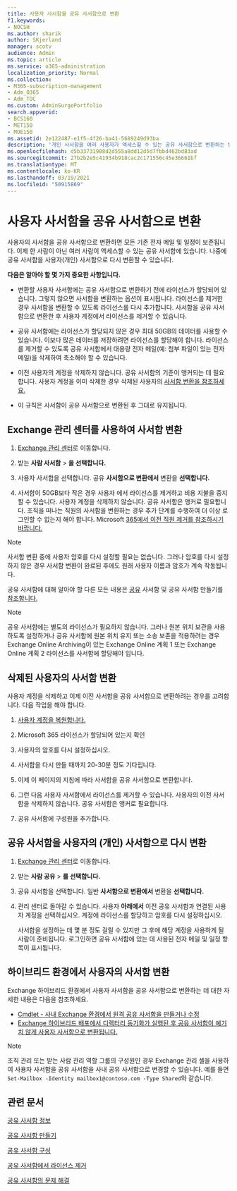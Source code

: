 ```yaml
---
title: 사용자 사서함을 공유 사서함으로 변환
f1.keywords:
- NOCSH
ms.author: sharik
author: SKjerland
manager: scotv
audience: Admin
ms.topic: article
ms.service: o365-administration
localization_priority: Normal
ms.collection:
- M365-subscription-management
- Adm_O365
- Adm_TOC
ms.custom: AdminSurgePortfolio
search.appverid:
- BCS160
- MET150
- MOE150
ms.assetid: 2e122487-e1f5-4f26-ba41-5689249d93ba
description: '개인 사서함을 여러 사용자가 액세스할 수 있는 공유 사서함으로 변환하는 방법을 학습합니다. '
ms.openlocfilehash: d5b33731908d2d555a8dd12d5d7fbbd462bd83ad
ms.sourcegitcommit: 27b2b2e5c41934b918cac2c171556c45e36661bf
ms.translationtype: MT
ms.contentlocale: ko-KR
ms.lasthandoff: 03/19/2021
ms.locfileid: "50915869"
---
```

# <a name="convert-a-user-mailbox-to-a-shared-mailbox"></a>사용자 사서함을 공유 사서함으로 변환

사용자의 사서함을 공유 사서함으로 변환하면 모든 기존 전자 메일 및 일정이 보존됩니다. 이제 한 사람이 아닌 여러 사람이 액세스할 수 있는 공유 사서함에 있습니다. 나중에 공유 사서함을 사용자(개인) 사서함으로 다시 변환할 수 있습니다.

**다음은 알아야 할 몇 가지 중요한 사항입니다.**

- 변환할 사용자 사서함에는 공유 사서함으로 변환하기 전에 라이선스가 할당되어 있습니다. 그렇지 않으면 사서함을 변환하는 옵션이 표시됩니다. 라이선스를 제거한 경우 사서함을 변환할 수 있도록 라이선스를 다시 추가합니다. 사서함을 공유 사서함으로 변환한 후 사용자 계정에서 라이선스를 제거할 수 있습니다.

- 공유 사서함에는 라이선스가 할당되지 않은 경우 최대 50GB의 데이터를 사용할 수 있습니다. 이보다 많은 데이터를 저장하려면 라이선스를 할당해야 합니다. 라이선스를 제거할 수 있도록 공유 사서함에서 대용량 전자 메일(예: 첨부 파일이 있는 전자 메일)을 삭제하여 축소해야 할 수 있습니다.

- 이전 사용자의 계정을 삭제하지 않습니다. 공유 사서함의 기준이 앵커되는 데 필요합니다. 사용자 계정을 이미 삭제한 경우 삭제된 사용자의 [사서함 변환을 참조하세요.](#convert-the-mailbox-of-a-deleted-user)

- 이 규칙은 사서함이 공유 사서함으로 변환된 후 그대로 유지됩니다.

## <a name="use-the-exchange-admin-center-to-convert-a-mailbox"></a>Exchange 관리 센터를 사용하여 사서함 변환
 
1. <a href="https://go.microsoft.com/fwlink/p/?linkid=2059104" target="_blank">Exchange 관리 센터</a>로 이동합니다.

2. 받는 **사람 사서함** \> **을 선택합니다.**

3. 사용자 사서함을 선택합니다. 공유 **사서함으로 변환에서** 변환을 **선택합니다.**

4. 사서함이 50GB보다 작은 경우 사용자 에서 [](../manage/remove-licenses-from-users.md)라이선스를 제거하고 비용 지불을 중지할 수 있습니다. 사용자 계정을 삭제하지 않습니다. 공유 사서함은 앵커로 필요합니다. 조직을 떠나는 직원의 사서함을 변환하는 경우 추가 단계를 수행하여 더 이상 로그인할 수 없는지 해야 합니다. Microsoft [365에서 이전 직원 제거를 참조하시기 바랍니다.](../add-users/remove-former-employee.md)
    
> [!NOTE]
> 사서함 변환 중에 사용자 암호를 다시 설정할 필요는 없습니다. 그러나 암호를 다시 설정하지  않은 경우 사서함 변환이 완료된 후에도 원래 사용자 이름과 암호가 계속 작동됩니다.

공유 사서함에 대해 알아야 할 다른 모든 내용은 [공유](about-shared-mailboxes.md) 사서함 및 공유 사서함 만들기를 [참조합니다.](create-a-shared-mailbox.md)

> [!NOTE]
> 공유 사서함에는 별도의 라이선스가 필요하지 않습니다. 그러나 원본 위치 보관을 사용하도록 설정하거나 공유 사서함에 원본 위치 유지 또는 소송 보존을 적용하려는 경우 Exchange Online Archiving이 있는 Exchange Online 계획 1 또는 Exchange Online 계획 2 라이선스를 사서함에 할당해야 입니다.


## <a name="convert-the-mailbox-of-a-deleted-user"></a>삭제된 사용자의 사서함 변환

사용자 계정을 삭제하고 이제 이전 사서함을 공유 사서함으로 변환하려는 경우를 고려합니다. 다음 작업을 해야 합니다.

1. [사용자 계정을 복원합니다.](../add-users/restore-user.md)

2. Microsoft 365 라이선스가 할당되어 있는지 확인

3. 사용자의 암호를 다시 설정하십시오.
    
4. 사서함을 다시 만들 때까지 20-30분 정도 기다립니다.
    
5. 이제 이 페이지의 지침에 따라 사서함을 공유 사서함으로 변환합니다.
    
6. 그런 다음 사용자 사서함에서 라이선스를 제거할 수 있습니다. 사용자의 이전 사서함을 삭제하지 않습니다. 공유 사서함은 앵커로 필요합니다.
    
7. 공유 사서함에 구성원을 추가합니다.


## <a name="convert-a-shared-mailbox-back-to-a-users-private-mailbox"></a>공유 사서함을 사용자의 (개인) 사서함으로 다시 변환

1. <a href="https://go.microsoft.com/fwlink/p/?linkid=2059104" target="_blank">Exchange 관리 센터</a>로 이동합니다.
   
2. 받는 **사람 공유** \> **를 선택합니다.**

3. 공유 사서함을 선택합니다. 일반 **사서함으로 변환에서** 변환을 **선택합니다.**

4. 관리 센터로 돌아갈 수 있습니다. 사용자 **아래에서** 이전 공유 사서함과 연결된 사용자 계정을 선택하십시오. 계정에 라이선스를 할당하고 암호를 다시 설정하십시오.

   사서함을 설정하는 데 몇 분 정도 걸릴 수 있지만 그 후에 해당 계정을 사용하게 될 사람이 준비됩니다. 로그인하면 공유 사서함에 있는 데 사용된 전자 메일 및 일정 항목이 표시됩니다.

## <a name="convert-a-users-mailbox-in-a-hybrid-environment"></a>하이브리드 환경에서 사용자의 사서함 변환

Exchange 하이브리드 환경에서 사용자 사서함을 공유 사서함으로 변환하는 데 대한 자세한 내용은 다음을 참조하세요.

 - [Cmdlet - 사내 Exchange 환경에서 원격 공유 사서함을 만들거나 수정](https://support.microsoft.com/office/cmdlets-to-create-or-modify-a-remote-shared-mailbox-in-an-on-premises-exchange-environment-9e83fb59-c001-729c-a4c0-b2964c154b49)
 - [Exchange 하이브리드 배포에서 디렉터리 동기화가 실행된 후 공유 사서함이 예기치 않게 사용자 사서함으로 변환됩니다.](/exchange/troubleshoot/user-and-shared-mailboxes/shared-mailboxes-unexpectedly-converted-to-user-mailboxes)
 

> [!NOTE]
> 조직 관리 또는 받는 사람 관리 역할 그룹의 구성원인 경우 Exchange 관리 셸을 사용하여 사용자 사서함을 공유 사서함을 사내 공유 사서함으로 변경할 수 있습니다. 예를 들면 `Set-Mailbox -Identity mailbox1@contoso.com -Type Shared`와 같습니다.

## <a name="related-articles"></a>관련 문서

[공유 사서함 정보](about-shared-mailboxes.md)

[공유 사서함 만들기](create-a-shared-mailbox.md)

[공유 사서함 구성](configure-a-shared-mailbox.md)

[공유 사서함에서 라이선스 제거](remove-license-from-shared-mailbox.md)

[공유 사서함의 문제 해결](resolve-issues-with-shared-mailboxes.md)